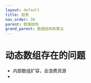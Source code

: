 ```yaml
---
layout: default
title: 链表
nav_order: 30
parent: 数据结构
grand_parent: 数据结构和算法
---
```


# 动态数组存在的问题

- 内部数组扩容，会浪费资源
- 
